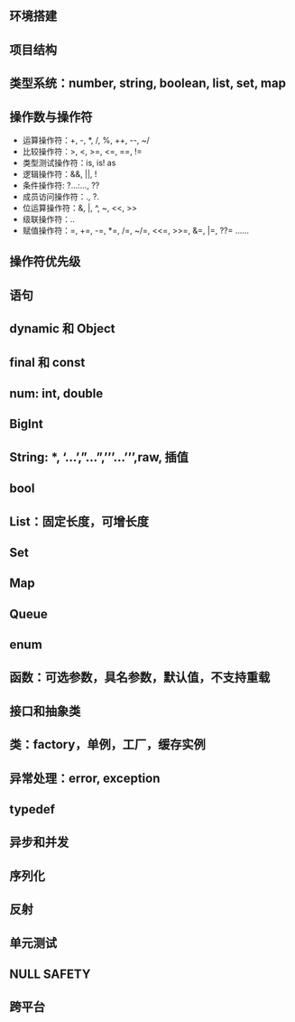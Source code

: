 ## 环境搭建
## 项目结构
## 类型系统：number, string, boolean, list, set, map
## 操作数与操作符
- 运算操作符：+, -, *, /, %, ++, --, ~/
- 比较操作符：>, <, >=, <=, ==, !=
- 类型测试操作符：is, is! as
- 逻辑操作符：&&, ||, !
- 条件操作符: ?…:…, ??
- 成员访问操作符：., ?.
- 位运算操作符：&, |, ^, ~, <<, >>
- 级联操作符：..
- 赋值操作符：=, +=, -=, *=, /=, ~/=, <<=, >>=, &=, |=, ??= ……
## 操作符优先级
## 语句
## dynamic 和 Object
## final 和 const
## num: int, double
## BigInt
## String: *, ‘…’,”…”,’’’…’’’,raw, 插值
## bool
## List：固定长度，可增长度
## Set
## Map
## Queue
## enum
## 函数：可选参数，具名参数，默认值，不支持重载
## 接口和抽象类
## 类：factory，单例，工厂，缓存实例
## 异常处理：error, exception
## typedef
## 异步和并发
## 序列化
## 反射
## 单元测试
## NULL SAFETY
## 跨平台